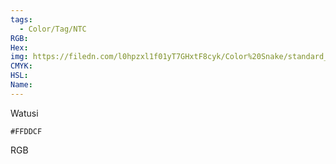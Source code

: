 ```yaml
---
tags:
  - Color/Tag/NTC
RGB:
Hex:
img: https://filedn.com/l0hpzxl1f01yT7GHxtF8cyk/Color%20Snake/standard_csv_to_svg/%23/FFDDCF.svg
CMYK:
HSL:
Name:
---
```

Watusi
```palette
#FFDDCF
```
RGB
